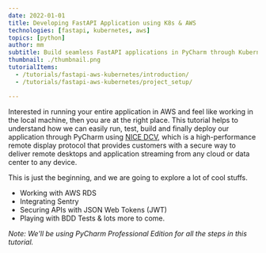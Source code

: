```yaml
---
date: 2022-01-01
title: Developing FastAPI Application using K8s & AWS
technologies: [fastapi, kubernetes, aws]
topics: [python]
author: mm
subtitle: Build seamless FastAPI applications in PyCharm through Kubernetes & AWS.
thumbnail: ./thumbnail.png
tutorialItems:
  - /tutorials/fastapi-aws-kubernetes/introduction/
  - /tutorials/fastapi-aws-kubernetes/project_setup/

---
```

Interested in running your entire application in AWS and feel like working in the local machine, then you
are at the right place. This tutorial helps to understand how we can easily run, test, build and finally deploy our 
application through PyCharm using [NICE DCV](https://aws.amazon.com/hpc/dcv/), which is a high-performance remote display
protocol that provides customers with a secure way to deliver remote desktops and
application streaming from any cloud or data center to any device.

This is just the beginning, and we are going to explore a lot of cool stuffs.

* Working with AWS RDS
* Integrating Sentry
* Securing APIs with JSON Web Tokens (JWT)
* Playing with BDD Tests & lots more to come.


*Note: We'll be using PyCharm Professional Edition for all the steps in this tutorial.*

